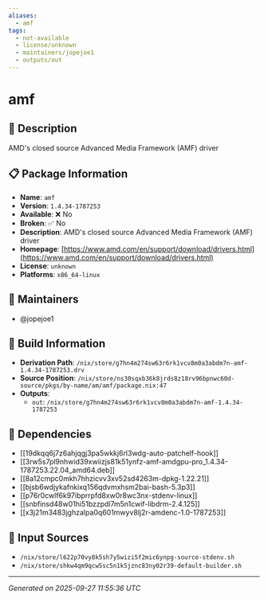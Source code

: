 ```yaml
---
aliases:
  - amf
tags:
  - not-available
  - license/unknown
  - maintainers/jopejoe1
  - outputs/out
---
```


# amf

## 📝 Description

AMD's closed source Advanced Media Framework (AMF) driver

## 📋 Package Information

- **Name**: `amf`
- **Version**: `1.4.34-1787253`
- **Available**: ❌ No
- **Broken**: ✅ No
- **Description**: AMD's closed source Advanced Media Framework (AMF) driver
- **Homepage**: [https://www.amd.com/en/support/download/drivers.html](https://www.amd.com/en/support/download/drivers.html)
- **License**: `unknown`
- **Platforms**: `x86_64-linux`
## 👥 Maintainers

- @jopejoe1


## 🔧 Build Information

- **Derivation Path**: `/nix/store/g7hn4m274sw63r6rk1vcv8m0a3abdm7n-amf-1.4.34-1787253.drv`
- **Source Position**: `/nix/store/ns30sqxb36k8jrds8z18rv96bpnwc60d-source/pkgs/by-name/am/amf/package.nix:47`
- **Outputs**:
  - `out`:  `/nix/store/g7hn4m274sw63r6rk1vcv8m0a3abdm7n-amf-1.4.34-1787253`

## 🔗 Dependencies

- [[19dkqq6j7z6ahjqgj3pa5wkkj6rl3wdg-auto-patchelf-hook]]
- [[3rw5s7pl9nhwid39xwiizjs81k51ynfz-amf-amdgpu-pro_1.4.34-1787253.22.04_amd64.deb]]
- [[8a12cmpc0mkh7hhzicvv3xv52sd4263m-dpkg-1.22.21]]
- [[bjsb6wdjykafnkixq156qdvmxhsm2bai-bash-5.3p3]]
- [[p76r0cwlf6k97ibprrpfd8xw0r8wc3nx-stdenv-linux]]
- [[snbfinsd48w01hi51bzzpdl7m5n1cwif-libdrm-2.4.125]]
- [[x3j21m3483jghzalpa0q601mwyv8lj2r-amdenc-1.0-1787253]]

## 📁 Input Sources

- `/nix/store/l622p70vy8k5sh7y5wizi5f2mic6ynpg-source-stdenv.sh`
- `/nix/store/shkw4qm9qcw5sc5n1k5jznc83ny02r39-default-builder.sh`

---
*Generated on 2025-09-27 11:55:36 UTC*
